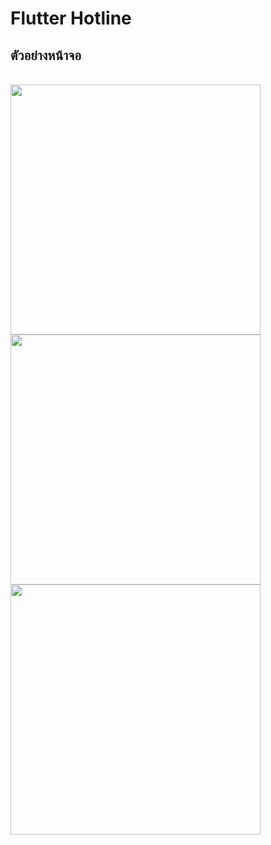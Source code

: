 # Flutter Hotline

<h2>ตัวอย่างหน้าจอ</h2>
<br>
<img src='https://user-images.githubusercontent.com/89514693/140914001-10180015-5b4c-471e-9c0d-34dcfd2c99e5.png' width='400'>
<br>
<img src='https://user-images.githubusercontent.com/89514693/140914010-a19df9c6-820e-4732-8fc5-46b2f0beb0d1.png' width='400'>
<br>
<img src='https://user-images.githubusercontent.com/89514693/140914015-35077b7c-65c4-45cf-97d8-f8982416d2a2.png' width='400'>


